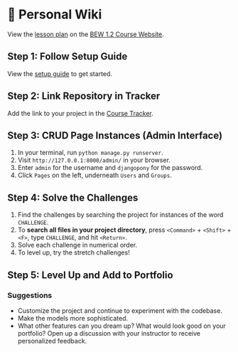 # 📓 Personal Wiki

View the [lesson plan](https://make-school-courses.github.io/BEW-1.2-Authentication-and-Associations/#/Lessons/05-Templates) on the [BEW 1.2 Course Website](https://make-school-courses.github.io/BEW-1.2-Authentication-and-Associations).

## Step 1: Follow Setup Guide

View the [setup guide](https://make-school-courses.github.io/BEW-1.2-Authentication-and-Associations/#/Lessons/05-Templates?id=setup-from-starter-code) to get started.

## Step 2: Link Repository in Tracker

Add the link to your project in the [Course Tracker](https://make.sc/trackbew1.2).

## Step 3: CRUD Page Instances (Admin Interface)

1. In your terminal, run `python manage.py runserver`.
2. Visit `http://127.0.0.1:8000/admin/` in your browser.
3. Enter `admin` for the username and `djangopony` for the password.
4. Click `Pages` on the left, underneath `Users` and `Groups`.

## Step 4: Solve the Challenges

1. Find the challenges by searching the project for instances of the word `CHALLENGE`.
2. To **search all files in your project directory**, press `<Command>` + `<Shift>` + `<F>`, type `CHALLENGE`, and hit `<Return>`.
3. Solve each challenge in numerical order.
4. To level up, try the stretch challenges!

## Step 5: Level Up and Add to Portfolio

### Suggestions

- Customize the project and continue to experiment with the codebase.
- Make the models more sophisticated.
- What other features can you dream up? What would look good on your portfolio? Open up a discussion with your instructor to receive personalized feedback.




